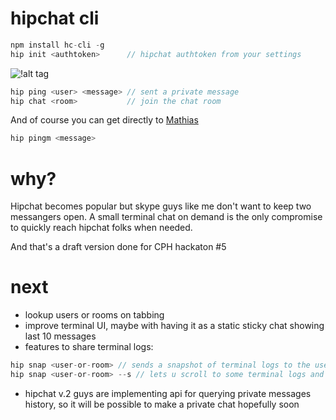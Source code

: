 hipchat cli
==

```javascript
npm install hc-cli -g
hip init <authtoken>      // hipchat authtoken from your settings
```

![!alt tag](http://s13.postimg.org/glysi4wzr/Screen_Shot_2014_04_06_at_12_04_10_AM.png)


```javascript
hip ping <user> <message> // sent a private message
hip chat <room>           // join the chat room
```

And of course you can get directly to [Mathias](https://github.com/mafintosh)
```javascript
hip pingm <message>
```

why?
==
Hipchat becomes popular but skype guys like me don't want to keep two messangers open. A small terminal chat on demand is the only compromise to quickly reach hipchat folks when needed.

And that's a draft version done for CPH hackaton #5

next
==
* lookup users or rooms on tabbing
* improve terminal UI, maybe with having it as a static sticky chat showing last 10 messages
* features to share terminal logs:
```javascript
hip snap <user-or-room> // sends a snapshot of terminal logs to the user or room
hip snap <user-or-room> --s // lets u scroll to some terminal logs and snap it to the user / room by pressing "S"
```
* hipchat v.2 guys are implementing api for querying private messages history, so it will be possible to make a private chat hopefully soon


